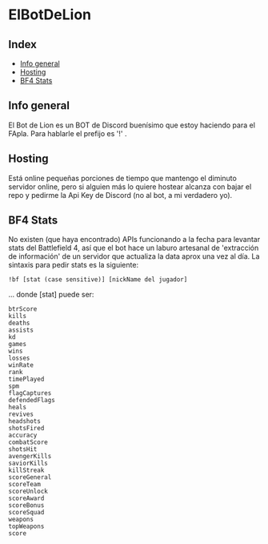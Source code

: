 # ElBotDeLion

## Index
* [Info general](#info-general)
* [Hosting](#hosting)
* [BF4 Stats](#bf4-stats)

## Info general
El Bot de Lion es un BOT de Discord buenísimo que estoy haciendo para el FApla.
Para hablarle el prefijo es '!' .

## Hosting
Está online pequeñas porciones de tiempo que mantengo el diminuto servidor online, pero si alguien más lo quiere hostear alcanza con bajar el repo y pedirme la Api Key de Discord (no al bot, a mi verdadero yo).

## BF4 Stats
No existen (que haya encontrado) APIs funcionando a la fecha para levantar stats del Battlefield 4, así que el bot hace un laburo artesanal de 'extracción de información' de un servidor que actualiza la data aprox una vez al día.
La sintaxis para pedir stats es la siguiente:
```
!bf [stat (case sensitive)] [nickName del jugador]
```
... donde [stat] puede ser:
```
btrScore
kills
deaths
assists
kd
games
wins
losses
winRate
rank
timePlayed
spm
flagCaptures
defendedFlags
heals
revives
headshots
shotsFired
accuracy
combatScore
shotsHit
avengerKills
saviorKills
killStreak
scoreGeneral
scoreTeam
scoreUnlock
scoreAward
scoreBonus
scoreSquad
weapons
topWeapons
score
```
